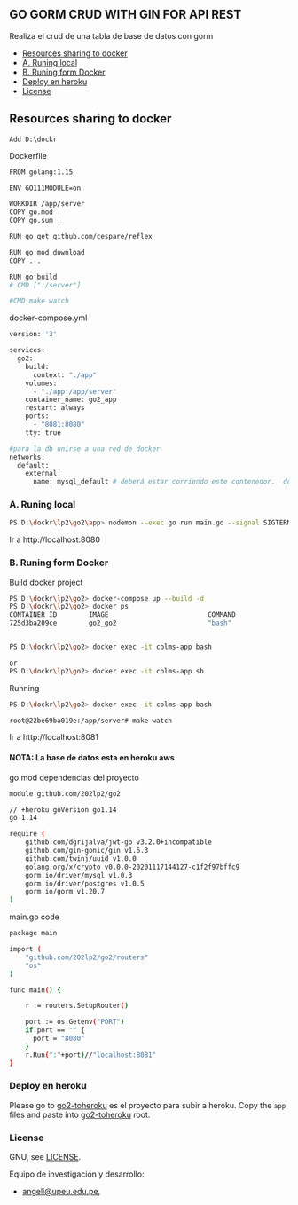## GO GORM CRUD WITH GIN FOR API REST

Realiza el crud de una tabla de base de datos con gorm

* [Resources sharing to docker](#resources-sharing-to-docker)
* [A. Runing local](#a.-runing-local)
* [B. Runing form Docker](#b.-runing-form-Docker)
* [Deploy en heroku](#deploy-en-heroku)
* [License](#license)


## Resources sharing to docker

	Add D:\dockr

Dockerfile
```bash
FROM golang:1.15

ENV GO111MODULE=on

WORKDIR /app/server
COPY go.mod .
COPY go.sum .

RUN go get github.com/cespare/reflex

RUN go mod download
COPY . .

RUN go build 
# CMD ["./server"]

#CMD make watch
```

docker-compose.yml
```bash
version: '3'

services:
  go2:
    build:
      context: "./app"
    volumes:
      - "./app:/app/server"
    container_name: go2_app
    restart: always
    ports:
      - "8081:8080"
    tty: true

#para la db unirse a una red de docker
networks:
  default:
    external:
      name: mysql_default # deberá estar corriendo este contenedor.  docker network ls

```

### A. Runing local  

```bash
PS D:\dockr\lp2\go2\app> nodemon --exec go run main.go --signal SIGTERM

```
Ir a http://localhost:8080


### B. Runing form Docker

Build docker project

```bash
PS D:\dockr\lp2\go2> docker-compose up --build -d
PS D:\dockr\lp2\go2> docker ps
CONTAINER ID        IMAGE                         COMMAND                  CREATED             STATUS              PORTS                    NAMES
725d3ba209ce        go2_go2                       "bash"                   18 minutes ago      Up 18 minutes       0.0.0.0:8081->8080/tcp   go2_app


PS D:\dockr\lp2\go2> docker exec -it colms-app bash

or
PS D:\dockr\lp2\go2> docker exec -it colms-app sh

```

Running

```bash
PS D:\dockr\lp2\go2> docker exec -it colms-app bash

root@22be69ba019e:/app/server# make watch
```
Ir a http://localhost:8081

#### NOTA: La base de datos esta en heroku aws
go.mod dependencias del proyecto

```bash
module github.com/202lp2/go2

// +heroku goVersion go1.14
go 1.14

require (
	github.com/dgrijalva/jwt-go v3.2.0+incompatible
	github.com/gin-gonic/gin v1.6.3
	github.com/twinj/uuid v1.0.0
	golang.org/x/crypto v0.0.0-20201117144127-c1f2f97bffc9
	gorm.io/driver/mysql v1.0.3
	gorm.io/driver/postgres v1.0.5
	gorm.io/gorm v1.20.7
)
```

main.go code

```bash
package main

import (
	"github.com/202lp2/go2/routers"
	"os"
)

func main() {

	r := routers.SetupRouter()

	port := os.Getenv("PORT")
	if port == "" {
	  port = "8080"
	}
	r.Run(":"+port)//"localhost:8081"
}
```

### Deploy en heroku

[go2-toheroku]:      https://github.com/202lp2/go2-toheroku

Please go to [go2-toheroku] es el proyecto para subir a heroku.
Copy the `app` files and paste into [go2-toheroku] root.


### License



GNU, see [LICENSE](LICENSE).

Equipo de investigación y desarrollo: 
- angeli@upeu.edu.pe, 
